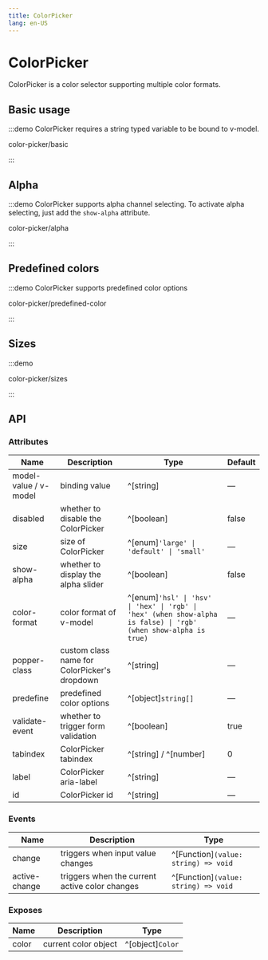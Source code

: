 ```yaml
---
title: ColorPicker
lang: en-US
---
```


# ColorPicker

ColorPicker is a color selector supporting multiple color formats.

## Basic usage

:::demo ColorPicker requires a string typed variable to be bound to v-model.

color-picker/basic

:::

## Alpha

:::demo ColorPicker supports alpha channel selecting. To activate alpha selecting, just add the `show-alpha` attribute.

color-picker/alpha

:::

## Predefined colors

:::demo ColorPicker supports predefined color options

color-picker/predefined-color

:::

## Sizes

:::demo

color-picker/sizes

:::

## API

### Attributes

| Name                  | Description                                  | Type                                                                                                            | Default |
| --------------------- | -------------------------------------------- | --------------------------------------------------------------------------------------------------------------- | ------- |
| model-value / v-model | binding value                                | ^[string]                                                                                                       | —       |
| disabled              | whether to disable the ColorPicker           | ^[boolean]                                                                                                      | false   |
| size                  | size of ColorPicker                          | ^[enum]`'large' \| 'default' \| 'small'`                                                                        | —       |
| show-alpha            | whether to display the alpha slider          | ^[boolean]                                                                                                      | false   |
| color-format          | color format of v-model                      | ^[enum]`'hsl' \| 'hsv' \| 'hex' \| 'rgb' \| 'hex' (when show-alpha is false) \| 'rgb' (when show-alpha is true)` | —       |
| popper-class          | custom class name for ColorPicker's dropdown | ^[string]                                                                                                       | —       |
| predefine             | predefined color options                     | ^[object]`string[]`                                                                                             | —       |
| validate-event        | whether to trigger form validation           | ^[boolean]                                                                                                      | true    |
| tabindex              | ColorPicker tabindex                         | ^[string] / ^[number]                                                                                           | 0       |
| label<A11yTag/>       | ColorPicker aria-label                       | ^[string]                                                                                                       | —       |
| id                    | ColorPicker id                               | ^[string]                                                                                                       | —       |

### Events

| Name          | Description                                    | Type                                 |
| ------------- | ---------------------------------------------- | ------------------------------------ |
| change        | triggers when input value changes              | ^[Function]`(value: string) => void` |
| active-change | triggers when the current active color changes | ^[Function]`(value: string) => void` |

### Exposes

| Name  | Description          | Type             |
| ----- | -------------------- | ---------------- |
| color | current color object | ^[object]`Color` |

